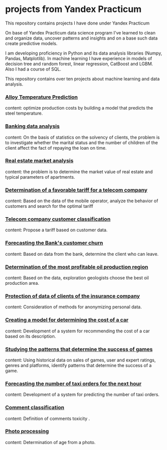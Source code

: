 # projects from Yandex Practicum
 
 This repository contains projects I have done under Yandex Practicum

On base of Yandex Practicum data science program I've learned to clean and organize data, uncover patterns and insights and on a base such data create predictive models.

I am developing proficiency in Python and its data analysis libraries (Numpy, Pandas, Matplotlib). In machine learning I have experience in models of decision tree and random forest, linear regression, CatBoost and LGBM. Also I had a course of SQL.

This repository contains over ten projects about machine learning and data analysis.

### [Alloy Temperature Prediction](https://github.com/tereheadaega/projects/tree/main/Alloy%20Temperature%20Prediction)
content: optimize production costs by building a model that predicts the steel temperature.

### [Banking data analysis](https://github.com/tereheadaega/projects/tree/main/Banking%20data%20analysis)
content: On the basis of statistics on the solvency of clients, the problem is to investigate whether the marital status and the number of children of the client affect the fact of repaying the loan on time.

### [Real estate market analysis](https://github.com/tereheadaega/projects/tree/main/Real%20estate%20market%20analysis)
content: the problem is to determine the market value of real estate and typical parameters of apartments.

### [Determination of a favorable tariff for a telecom company](https://github.com/tereheadaega/projects/tree/main/Determination%20of%20a%20favorable%20tariff%20for%20a%20telecom%20company)
content: Based on the data of the mobile operator, analyze the behavior of customers and search for the optimal tariff

### [Telecom company customer classification](https://github.com/tereheadaega/projects/tree/main/Telecom%20company%20customer%20classification)
content: Propose a tariff based on customer data.

### [Forecasting the Bank's customer churn](https://github.com/tereheadaega/projects/tree/main/Forecasting%20the%20Bank's%20customer%20churn)
content: Based on data from the bank, determine the client who can leave.

### [Determination of the most profitable oil production region](https://github.com/tereheadaega/projects/tree/main/Determination%20of%20the%20most%20profitable%20oil%20production%20region)
content: Based on the data, exploration geologists choose the best oil production area.

### [Protection of data of clients of the insurance company](https://github.com/tereheadaega/projects/tree/main/Protection%20of%20data%20of%20clients%20of%20the%20insurance%20company)
content: Consideration of methods for anonymizing personal data.

### [Creating a model for determining the cost of a car](https://github.com/tereheadaega/projects/tree/main/Creating%20a%20model%20for%20determining%20the%20cost%20of%20a%20car)
content: Development of a system for recommending the cost of a car based on its description.

### [Studying the patterns that determine the success of games](https://github.com/tereheadaega/projects/tree/main/Studying%20the%20patterns%20that%20determine%20the%20success%20of%20games)
content: Using historical data on sales of games, user and expert ratings, genres and platforms, identify patterns that determine the success of a game.

### [Forecasting the number of taxi orders for the next hour](https://github.com/tereheadaega/projects/tree/main/Forecasting%20the%20number%20of%20taxi%20orders%20for%20the%20next%20hour)
content: Development of a system for predicting the number of taxi orders.

### [Comment classification](https://github.com/tereheadaega/projects/tree/main/Comment%20classification)
content: Definition of comments toxicity .

### [Photo processing](https://github.com/tereheadaega/projects/tree/main/Photo%20processing)
content: Determination of age from a photo.
